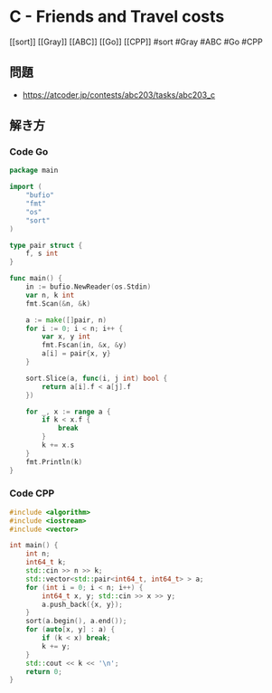 # C - Friends and Travel costs
[[sort]] [[Gray]] [[ABC]] [[Go]] [[CPP]]
#sort #Gray #ABC #Go #CPP 

## 問題
- https://atcoder.jp/contests/abc203/tasks/abc203_c

## 解き方
### Code Go
```go
package main

import (
	"bufio"
	"fmt"
	"os"
	"sort"
)

type pair struct {
	f, s int
}

func main() {
	in := bufio.NewReader(os.Stdin)
	var n, k int
	fmt.Scan(&n, &k)

	a := make([]pair, n)
	for i := 0; i < n; i++ {
		var x, y int
		fmt.Fscan(in, &x, &y)
		a[i] = pair{x, y}
	}

	sort.Slice(a, func(i, j int) bool {
		return a[i].f < a[j].f
	})

	for _, x := range a {
		if k < x.f {
			break
		}
		k += x.s
	}
	fmt.Println(k)
}
```

### Code CPP
```c++
#include <algorithm>
#include <iostream>
#include <vector>

int main() {
    int n;
    int64_t k;
    std::cin >> n >> k;
    std::vector<std::pair<int64_t, int64_t> > a;
    for (int i = 0; i < n; i++) {
        int64_t x, y; std::cin >> x >> y;
        a.push_back({x, y});
    }
    sort(a.begin(), a.end());
    for (auto[x, y] : a) {
        if (k < x) break;
        k += y;
    }
    std::cout << k << '\n';
    return 0;
}
```